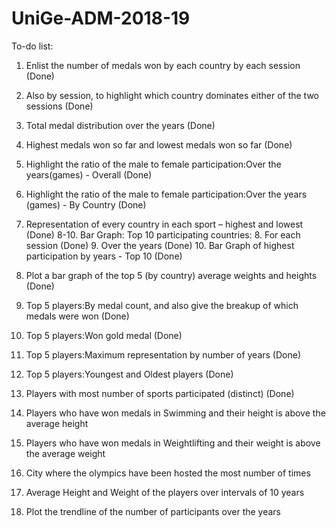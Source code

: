 # UniGe-ADM-2018-19

To-do list:
1.	Enlist the number of medals won by each country by each session (Done)
2.	Also by session, to highlight which country dominates either of the two sessions (Done)
3.	Total medal distribution over the years (Done)
4.  Highest medals won so far and lowest medals won so far (Done)
5.	Highlight the ratio of the male to female participation:Over the years(games) - Overall (Done)
6.  Highlight the ratio of the male to female participation:Over the years (games) - By Country (Done)
7.	Representation of every country in each sport – highest and lowest (Done)
8-10.	Bar Graph: Top 10 participating countries:
    8. For each session (Done)
    9. Over the years (Done)
    10. Bar Graph of highest participation by years - Top 10 (Done)
11.	Plot a bar graph of the top 5 (by country) average weights and heights (Done)
12. Top 5 players:By medal count, and also give the breakup of which medals were won (Done)
13. Top 5 players:Won gold medal (Done)
14. Top 5 players:Maximum representation by number of years (Done)
15. Top 5 players:Youngest and Oldest players (Done)
16. Players with most number of sports participated (distinct) (Done)
17. Players who have won medals in Swimming and their height is above the average height
18. Players who have won medals in Weightlifting and their weight is above the average weight
19. City where the olympics have been hosted the most number of times
20. Average Height and Weight of the players over intervals of 10 years

8.	Plot the trendline of the number of participants over the years
